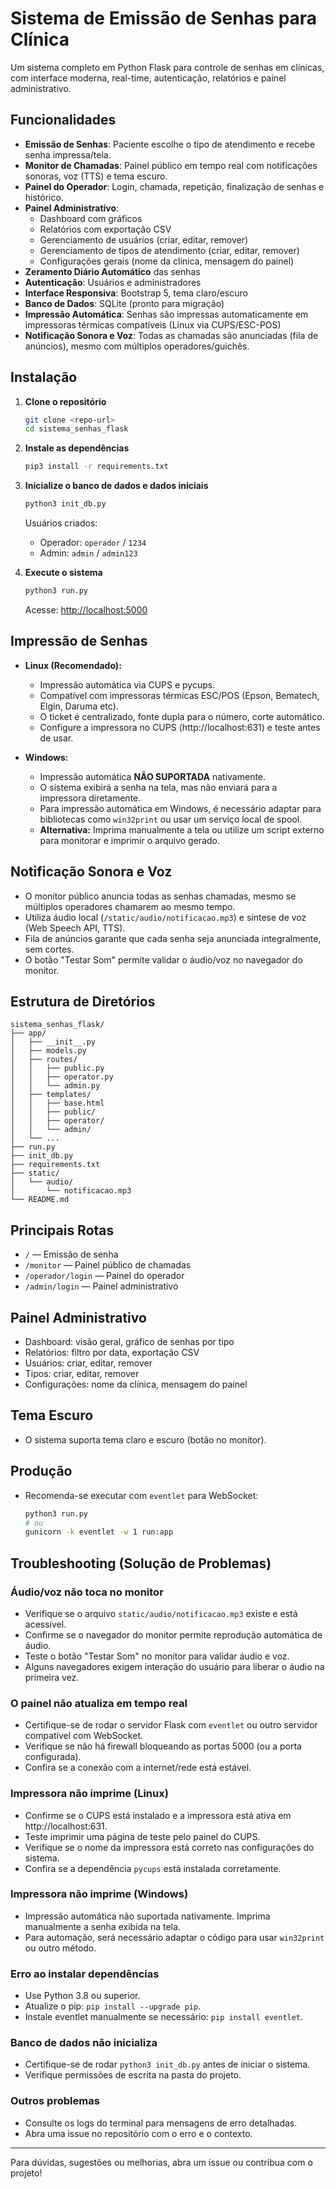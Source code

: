 # Sistema de Emissão de Senhas para Clínica

Um sistema completo em Python Flask para controle de senhas em clínicas, com interface moderna, real-time, autenticação, relatórios e painel administrativo.

## Funcionalidades

- **Emissão de Senhas**: Paciente escolhe o tipo de atendimento e recebe senha impressa/tela.
- **Monitor de Chamadas**: Painel público em tempo real com notificações sonoras, voz (TTS) e tema escuro.
- **Painel do Operador**: Login, chamada, repetição, finalização de senhas e histórico.
- **Painel Administrativo**:
  - Dashboard com gráficos
  - Relatórios com exportação CSV
  - Gerenciamento de usuários (criar, editar, remover)
  - Gerenciamento de tipos de atendimento (criar, editar, remover)
  - Configurações gerais (nome da clínica, mensagem do painel)
- **Zeramento Diário Automático** das senhas
- **Autenticação**: Usuários e administradores
- **Interface Responsiva**: Bootstrap 5, tema claro/escuro
- **Banco de Dados**: SQLite (pronto para migração)
- **Impressão Automática**: Senhas são impressas automaticamente em impressoras térmicas compatíveis (Linux via CUPS/ESC-POS)
- **Notificação Sonora e Voz**: Todas as chamadas são anunciadas (fila de anúncios), mesmo com múltiplos operadores/guichês.

## Instalação

1. **Clone o repositório**
   ```bash
   git clone <repo-url>
   cd sistema_senhas_flask
   ```

2. **Instale as dependências**
   ```bash
   pip3 install -r requirements.txt
   ```

3. **Inicialize o banco de dados e dados iniciais**
   ```bash
   python3 init_db.py
   ```
   Usuários criados:
   - Operador: `operador` / `1234`
   - Admin: `admin` / `admin123`

4. **Execute o sistema**
   ```bash
   python3 run.py
   ```
   Acesse: [http://localhost:5000](http://localhost:5000)

## Impressão de Senhas

- **Linux (Recomendado):**
  - Impressão automática via CUPS e pycups.
  - Compatível com impressoras térmicas ESC/POS (Epson, Bematech, Elgin, Daruma etc).
  - O ticket é centralizado, fonte dupla para o número, corte automático.
  - Configure a impressora no CUPS (http://localhost:631) e teste antes de usar.

- **Windows:**
  - Impressão automática **NÃO SUPORTADA** nativamente.
  - O sistema exibirá a senha na tela, mas não enviará para a impressora diretamente.
  - Para impressão automática em Windows, é necessário adaptar para bibliotecas como `win32print` ou usar um serviço local de spool.
  - **Alternativa:** Imprima manualmente a tela ou utilize um script externo para monitorar e imprimir o arquivo gerado.

## Notificação Sonora e Voz

- O monitor público anuncia todas as senhas chamadas, mesmo se múltiplos operadores chamarem ao mesmo tempo.
- Utiliza áudio local (`/static/audio/notificacao.mp3`) e síntese de voz (Web Speech API, TTS).
- Fila de anúncios garante que cada senha seja anunciada integralmente, sem cortes.
- O botão "Testar Som" permite validar o áudio/voz no navegador do monitor.

## Estrutura de Diretórios

```
sistema_senhas_flask/
├── app/
│   ├── __init__.py
│   ├── models.py
│   ├── routes/
│   │   ├── public.py
│   │   ├── operator.py
│   │   └── admin.py
│   ├── templates/
│   │   ├── base.html
│   │   ├── public/
│   │   ├── operator/
│   │   └── admin/
│   └── ...
├── run.py
├── init_db.py
├── requirements.txt
├── static/
│   └── audio/
│       └── notificacao.mp3
└── README.md
```

## Principais Rotas

- `/` — Emissão de senha
- `/monitor` — Painel público de chamadas
- `/operador/login` — Painel do operador
- `/admin/login` — Painel administrativo

## Painel Administrativo

- Dashboard: visão geral, gráfico de senhas por tipo
- Relatórios: filtro por data, exportação CSV
- Usuários: criar, editar, remover
- Tipos: criar, editar, remover
- Configurações: nome da clínica, mensagem do painel

## Tema Escuro

- O sistema suporta tema claro e escuro (botão no monitor).

## Produção

- Recomenda-se executar com `eventlet` para WebSocket:
  ```bash
  python3 run.py
  # ou
  gunicorn -k eventlet -w 1 run:app
  ```

## Troubleshooting (Solução de Problemas)

### Áudio/voz não toca no monitor
- Verifique se o arquivo `static/audio/notificacao.mp3` existe e está acessível.
- Confirme se o navegador do monitor permite reprodução automática de áudio.
- Teste o botão "Testar Som" no monitor para validar áudio e voz.
- Alguns navegadores exigem interação do usuário para liberar o áudio na primeira vez.

### O painel não atualiza em tempo real
- Certifique-se de rodar o servidor Flask com `eventlet` ou outro servidor compatível com WebSocket.
- Verifique se não há firewall bloqueando as portas 5000 (ou a porta configurada).
- Confira se a conexão com a internet/rede está estável.

### Impressora não imprime (Linux)
- Confirme se o CUPS está instalado e a impressora está ativa em http://localhost:631.
- Teste imprimir uma página de teste pelo painel do CUPS.
- Verifique se o nome da impressora está correto nas configurações do sistema.
- Confira se a dependência `pycups` está instalada corretamente.

### Impressora não imprime (Windows)
- Impressão automática não suportada nativamente. Imprima manualmente a senha exibida na tela.
- Para automação, será necessário adaptar o código para usar `win32print` ou outro método.

### Erro ao instalar dependências
- Use Python 3.8 ou superior.
- Atualize o pip: `pip install --upgrade pip`.
- Instale eventlet manualmente se necessário: `pip install eventlet`.

### Banco de dados não inicializa
- Certifique-se de rodar `python3 init_db.py` antes de iniciar o sistema.
- Verifique permissões de escrita na pasta do projeto.

### Outros problemas
- Consulte os logs do terminal para mensagens de erro detalhadas.
- Abra uma issue no repositório com o erro e o contexto.

---

Para dúvidas, sugestões ou melhorias, abra um issue ou contribua com o projeto!

